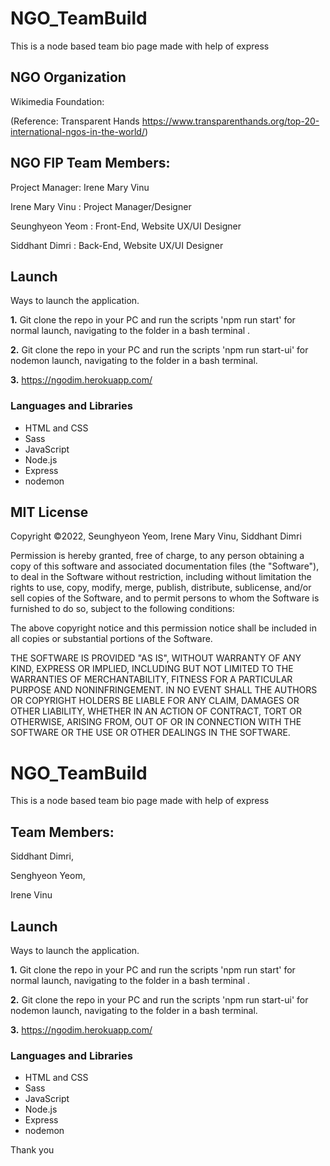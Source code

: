 # NGO_TeamBuild

This is a node based team bio page made with help of express

## NGO Organization
Wikimedia Foundation:

(Reference: Transparent Hands https://www.transparenthands.org/top-20-international-ngos-in-the-world/)

## NGO FIP Team Members:
Project Manager: Irene Mary Vinu

Irene Mary Vinu : Project Manager/Designer

Seunghyeon Yeom  : Front-End, Website UX/UI Designer

Siddhant Dimri  : Back-End, Website UX/UI Designer

## Launch
Ways to launch the application.

**1.**  Git clone the repo in your PC and run the scripts 'npm run start' for normal launch, navigating to the folder in a bash terminal .

**2.** Git clone the repo in your PC and run the scripts 'npm run start-ui' for nodemon launch, navigating to the folder in a bash terminal.

**3.** https://ngodim.herokuapp.com/

### Languages and Libraries
* HTML and CSS
* Sass
* JavaScript
* Node.js
* Express
* nodemon

## MIT License
Copyright ©2022, Seunghyeon Yeom, Irene Mary Vinu, Siddhant Dimri

Permission is hereby granted, free of charge, to any person obtaining a copy of this software and associated documentation files (the "Software"), to deal in the Software without restriction, including without limitation the rights to use, copy, modify, merge, publish, distribute, sublicense, and/or sell copies of the Software, and to permit persons to whom the Software is furnished to do so, subject to the following conditions:

The above copyright notice and this permission notice shall be included in all copies or substantial portions of the Software.

THE SOFTWARE IS PROVIDED "AS IS", WITHOUT WARRANTY OF ANY KIND, EXPRESS OR IMPLIED, INCLUDING BUT NOT LIMITED TO THE WARRANTIES OF MERCHANTABILITY, FITNESS FOR A PARTICULAR PURPOSE AND NONINFRINGEMENT. IN NO EVENT SHALL THE AUTHORS OR COPYRIGHT HOLDERS BE LIABLE FOR ANY CLAIM, DAMAGES OR OTHER LIABILITY, WHETHER IN AN ACTION OF CONTRACT, TORT OR OTHERWISE, ARISING FROM, OUT OF OR IN CONNECTION WITH THE SOFTWARE OR THE USE OR OTHER DEALINGS IN THE SOFTWARE.

# NGO_TeamBuild

This is a node based team bio page made with help of express

## Team Members:

Siddhant Dimri, 

Senghyeon Yeom, 

Irene Vinu

## Launch

Ways to launch the application.

**1.**  Git clone the repo in your PC and run the scripts 'npm run start' for normal launch, navigating to the folder in a bash terminal .

**2.** Git clone the repo in your PC and run the scripts 'npm run start-ui' for nodemon launch, navigating to the folder in a bash terminal.

**3.** https://ngodim.herokuapp.com/

### Languages and Libraries

* HTML and CSS
* Sass
* JavaScript
* Node.js
* Express
* nodemon


Thank you
